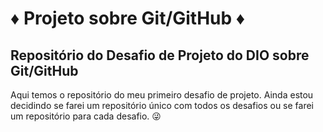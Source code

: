 # :diamonds: Projeto sobre Git/GitHub :diamonds:
## Repositório do Desafio de Projeto do **DIO** sobre Git/GitHub

Aqui temos o repositório do meu primeiro desafio de projeto. Ainda estou decidindo se farei um repositório único com todos os desafios ou se farei um repositório para cada desafio. :stuck_out_tongue_winking_eye:
